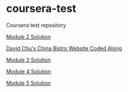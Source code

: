 # coursera-test
Coursera test repository

<a href="https://balwantsinghmnit.github.io/coursera-test/site/">Module 2 Solution</a>

<a href="https://balwantsinghmnit.github.io/coursera-test/module3/">David Chu's China Bistro Website Coded Along</a>

<a href="https://balwantsinghmnit.github.io/coursera-test/m3-solution/">Module 3 Solution </a>

<a href="https://balwantsinghmnit.github.io/coursera-test/m4-solution/harder/">Module 4 Solution</a>

<a href="https://balwantsinghmnit.github.io/coursera-test/m5-solution">Module 5 Solution</a>
